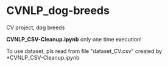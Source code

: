 # CVNLP_dog-breeds
CV project, dog breeds 


**CVNLP_CSV-Cleanup.ipynb** only one time execution!

To use dataset, pls read from file "dataset_CV.csv" created by *CVNLP_CSV-Cleanup.ipynb
